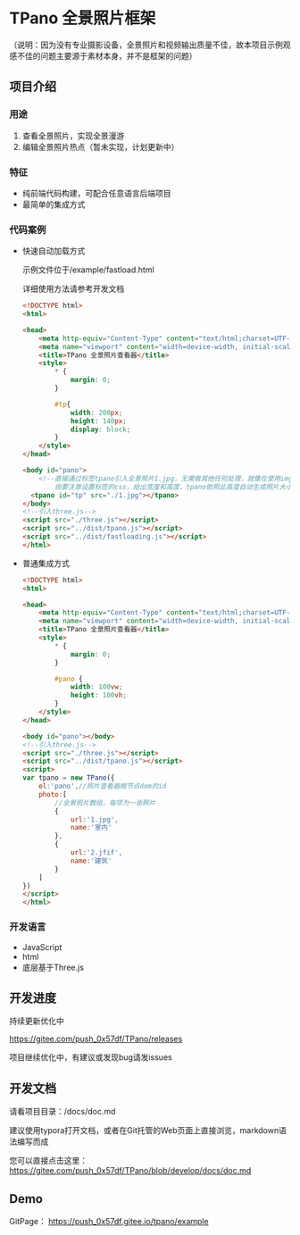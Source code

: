 # TPano 全景照片框架
（说明：因为没有专业摄影设备，全景照片和视频输出质量不佳，故本项目示例观感不佳的问题主要源于素材本身，并不是框架的问题）

## 项目介绍

### 用途

1. 查看全景照片，实现全景漫游
2. 编辑全景照片热点（暂未实现，计划更新中）

### 特征

- 纯前端代码构建，可配合任意语言后端项目
- 最简单的集成方式

### 代码案例

- 快速自动加载方式

  示例文件位于/example/fastload.html

  详细使用方法请参考开发文档

  ``` html
  <!DOCTYPE html>
  <html>
  
  <head>
      <meta http-equiv="Content-Type" content="text/html;charset=UTF-8">
      <meta name="viewport" content="width=device-width, initial-scale=1.0">
      <title>TPano 全景照片查看器</title>
      <style>
          * {
              margin: 0;
          }
  
          #tp{
              width: 200px;
              height: 140px;
              display: block;
          }
      </style>
  </head>
  
  <body id="pano">
      <!--直接通过标签tpano引入全景照片1.jpg，无需做其他任何处理，就像在使用img标签一样，
          但要注意设置标签的css，给出宽度和高度，tpano依照此高度自动生成照片大小-->
  	<tpano id="tp" src="./1.jpg"></tpano>
  </body>
  <!--引入three.js-->
  <script src="./three.js"></script>
  <script src="../dist/tpano.js"></script>
  <script src="../dist/fastloading.js"></script>
  </html>
  ```

- 普通集成方式

  ``` html
  <!DOCTYPE html>
  <html>
  
  <head>
      <meta http-equiv="Content-Type" content="text/html;charset=UTF-8">
      <meta name="viewport" content="width=device-width, initial-scale=1.0">
      <title>TPano 全景照片查看器</title>
      <style>
          * {
              margin: 0;
          }
  
          #pano {
              width: 100vw;
              height: 100vh;
          }
      </style>
  </head>
  
  <body id="pano"></body>
  <!--引入three.js-->
  <script src="./three.js"></script>
  <script src="../dist/tpano.js"></script>
  <script>
  var tpano = new TPano({
      el:'pano',//照片查看器根节点dom的id
      photo:[
          //全景照片数组，每项为一张照片
          {
              url:'1.jpg',
              name:'室内'
          },
          {
              url:'2.jfif',
              name:'建筑'
          }
      ]
  })
  </script>
  </html>
  ```


### 开发语言

- JavaScript
- html
- 底层基于Three.js

## 开发进度

持续更新优化中

https://gitee.com/push_0x57df/TPano/releases

项目继续优化中，有建议或发现bug请发issues

## 开发文档

请看项目目录：/docs/doc.md

建议使用typora打开文档，或者在Git托管的Web页面上直接浏览，markdown语法编写而成

您可以直接点击这里：https://gitee.com/push_0x57df/TPano/blob/develop/docs/doc.md

## Demo
GitPage：
https://push_0x57df.gitee.io/tpano/example
